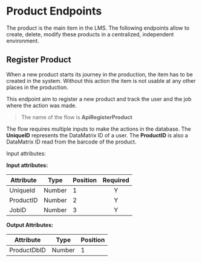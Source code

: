 # Product Endpoints

The product is the main item in the LMS. The following endpoints allow to create,
delete, modify these products in a centralized, independent environment.

## Register Product

When a new product starts its journey in the production, the item has to be
created in the system. Without this action the item is not usable at any other
places in the production.

This endpoint aim to register a new product and track the user and the job where
the action was made.

> The name of the flow is **ApiRegisterProduct**

The flow requires multiple inputs to make the actions in the database. The
**UniqueID** represents the DataMatrix ID of a user. The **ProductID** is also
a DataMatrix ID read from the barcode of the product.

Input attributes:

**Input attributes:**

| Attribute | Type   | Position | Required |
|-----------|--------|----------|:--------:|
| UniqueId  | Number | 1        |    Y     |
| ProductID | Number | 2        |    Y     |
| JobID     | Number | 3        |    Y     |

**Output Attributes:**

| Attribute   | Type   | Position |
|-------------|--------|----------|
| ProductDbID | Number | 1        |
